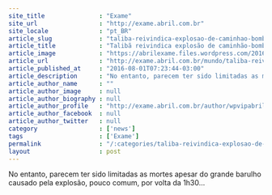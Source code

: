 ```yaml
---
site_title               : "Exame"
site_url                 : "http://exame.abril.com.br"
site_locale              : "pt_BR"
article_slug             : "taliba-reivindica-explosao-de-caminhao-bomba-em-cabul"
article_title            : "Talibã reivindica explosão de caminhão-bomba em Cabul"
article_image            : "https://abrilexame.files.wordpress.com/2016/09/size_960_16_9_cabul-taliba.jpg?quality=70&strip=all&w=960"
article_url              : "http://exame.abril.com.br/mundo/taliba-reivindica-explosao-de-caminhao-bomba-em-cabul/"
article_published_at     : "2016-08-01T07:23:44-03:00"
article_description      : "No entanto, parecem ter sido limitadas as mortes apesar do grande barulho causado pela explosão, pouco comum, por volta da 1h30..."
article_author_name      : ""
article_author_image     : null
article_author_biography : null
article_author_profile   : "http://exame.abril.com.br/author/wpvipabril/"
article_author_facebook  : null
article_author_twitter   : null
category                 : ['news']
tags                     : ['Exame']
permalink                : "/:categories/taliba-reivindica-explosao-de-caminhao-bomba-em-cabul/"
layout                   : post
---
```


No entanto, parecem ter sido limitadas as mortes apesar do grande barulho causado pela explosão, pouco comum, por volta da 1h30...
